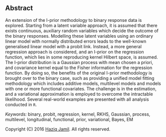 ## Abstract

An extension of the I-prior methodology to binary response data is explored. Starting from a latent variable approach, it is assumed that  there exists continuous, auxiliary random variables which decide the outcome of the binary responses. Modelling these latent variables using an ordinary linear model with normally distributed errors leads to the well-known generalised linear model with a probit link. Instead, a more general regression approach is considered, and an I-prior on the regression function, which lies in some reproducing kernel Hilbert space, is assumed. The I-prior distribution is a Gaussian process with mean chosen a priori, and covariance kernel equal to the Fisher information for the regression function. By doing so, the benefits of the original I-prior methodology is brought over to the binary case, such as providing a unified model fitting methodology which includes additive models, multilevel models and models with one or more functional covariates. The challenge is in the estimation, and a variational approximation is employed to overcome the intractable likelihood. Several real-world examples are presented with all analysis conducted in `R`.

*Keywords:* binary, probit, regression, kernel, RKHS, Gaussian, process, multilevel, longitudinal, functional, prior, variational, Bayes, EM

Copyright (C) 2016 [Haziq Jamil](http://haziqj.ml). All rights reserved.

